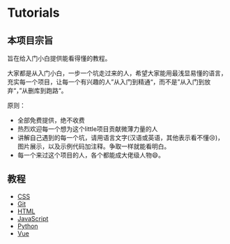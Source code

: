 # Tutorials

## 本项目宗旨

旨在给入门小白提供能看得懂的教程。

大家都是从入门小白，一步一个坑走过来的人，希望大家能用最浅显易懂的语言，充实每一个项目，让每一个有兴趣的人”从入门到精通“，而不是”从入门到放弃“，”从删库到跑路“。

原则：

+ 全部免费提供，绝不收费
+ 热烈欢迎每一个想为这个little项目贡献微薄力量的人
+ 讲解自己遇到的每一个坑，请用语言文字(汉语或英语，其他表示看不懂:cry:)，图片展示，以及示例代码加注释。争取一样就能看明白。
+ 每一个来过这个项目的人，各个都能成大佬级人物:smile:。

## 教程

+ [CSS](./CSS.md)
+ [Git](./Git.md)
+ [HTML](./HTML.md)
+ [JavaScript](./JavaScript)
+ [Python](./Python.md)
+ [Vue](./Vue.md)


